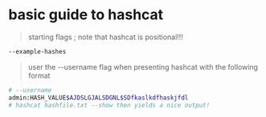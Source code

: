 # basic guide to hashcat

> starting flags ; note that hashcat is positional!!!
```sh
--example-hashes
```

> user the  --username flag when presenting hashcat with the following format
```sh
# --username
admin:HASH_VALUE$AJDSLGJALSDGNL$SDfkaslkdfhaskjfdl
# hashcat hashfile.txt --show then yields a nice output!
```



